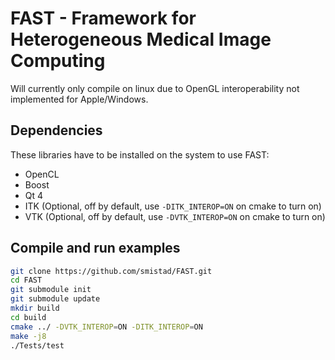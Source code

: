 FAST - Framework for Heterogeneous Medical Image Computing
==========================================================

Will currently only compile on linux due to OpenGL interoperability not implemented for Apple/Windows.

Dependencies
----------------------------------------------------------
These libraries have to be installed on the system to use FAST:

* OpenCL
* Boost
* Qt 4
* ITK (Optional, off by default, use `-DITK_INTEROP=ON` on cmake to turn on)
* VTK (Optional, off by default, use `-DVTK_INTEROP=ON` on cmake to turn on)

Compile and run examples
----------------------------------------------------------
```bash
git clone https://github.com/smistad/FAST.git
cd FAST
git submodule init
git submodule update
mkdir build
cd build
cmake ../ -DVTK_INTEROP=ON -DITK_INTEROP=ON
make -j8
./Tests/test
```

